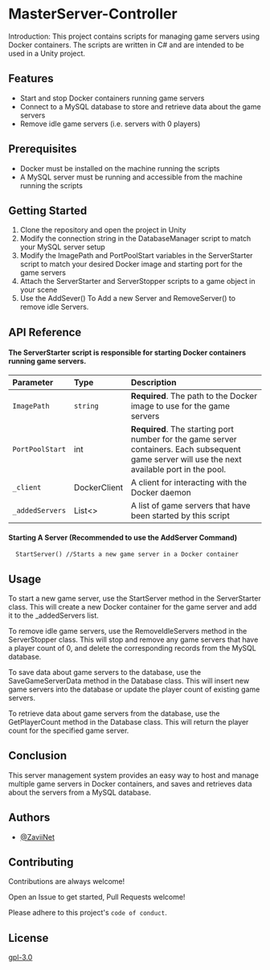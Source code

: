 
# MasterServer-Controller

Introduction:
This project contains scripts for managing game servers using Docker containers. The scripts are written in C# and are intended to be used in a Unity project.


## Features

- Start and stop Docker containers running game servers
- Connect to a MySQL database to store and retrieve data about the game servers
- Remove idle game servers (i.e. servers with 0 players)




## Prerequisites

- Docker must be installed on the machine running the scripts
- A MySQL server must be running and accessible from the machine running the scripts


## Getting Started

1) Clone the repository and open the project in Unity
2) Modify the connection string in the DatabaseManager script to match your MySQL server setup
3) Modify the ImagePath and PortPoolStart variables in the ServerStarter script to match your desired Docker image and starting port for the game servers
4) Attach the ServerStarter and ServerStopper scripts to a game object in your scene
5) Use the AddSever() To Add a new Server and RemoveServer() to remove idle Servers.



## API Reference

#### The ServerStarter script is responsible for starting Docker containers running game servers.



| Parameter | Type     | Description                |
| :-------- | :------- | :------------------------- |
| `ImagePath` | `string` | **Required**. The path to the Docker image to use for the game servers |
| `PortPoolStart` | int | **Required**. The starting port number for the game server containers. Each subsequent game server will use the next available port in the pool.
| `_client` | DockerClient | A client for interacting with the Docker daemon
| `_addedServers` | List<> |  A list of game servers that have been started by this script

#### Starting A Server (Recommended to use the AddServer Command)

```http
  StartServer() //Starts a new game server in a Docker container
```




## Usage


To start a new game server, use the StartServer method in the ServerStarter class. This will create a new Docker container for the game server and add it to the _addedServers list.

To remove idle game servers, use the RemoveIdleServers method in the ServerStopper class. This will stop and remove any game servers that have a player count of 0, and delete the corresponding records from the MySQL database.

To save data about game servers to the database, use the SaveGameServerData method in the Database class. This will insert new game servers into the database or update the player count of existing game servers.

To retrieve data about game servers from the database, use the GetPlayerCount method in the Database class. This will return the player count for the specified game server.



## Conclusion

This server management system provides an easy way to host and manage multiple game servers in Docker containers, and saves and retrieves data about the servers from a MySQL database.


## Authors

- [@ZaviiNet](https://github.com/ZaviiNet)




## Contributing

Contributions are always welcome!

Open an Issue to get started, Pull Requests welcome!

Please adhere to this project's `code of conduct`.



## License

[gpl-3.0](https://choosealicense.com/licenses/gpl-3.0/)

